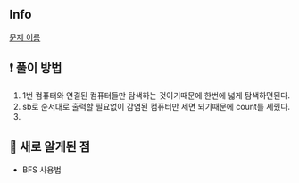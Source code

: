 ## Info
<a href="문제 주소" rel="nofollow">문제 이름</a>

## ❗ 풀이 방법
1. 1번 컴퓨터와 연결된 컴퓨터들만 탐색하는 것이기때문에 한번에 넓게 탐색하면된다.
2. sb로 순서대로 출력할 필요없이 감염된 컴퓨터만 세면 되기때문에 count를 세줬다.
3. 

## 🙂 새로 알게된 점

* BFS 사용법

